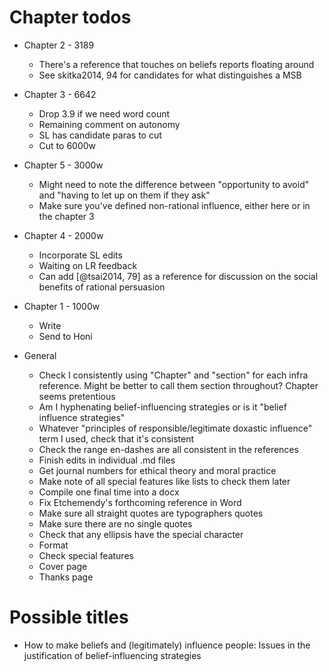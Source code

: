 # Chapter todos

* Chapter 2 - 3189
	* There's a reference that touches on beliefs reports floating around
	* See skitka2014, 94 for candidates for what distinguishes a MSB

* Chapter 3 - 6642
	* Drop 3.9 if we need word count
	* Remaining comment on autonomy
	* SL has candidate paras to cut
	* Cut to 6000w

* Chapter 5 - 3000w
	* Might need to note the difference between "opportunity to avoid" and "having to let up on them if they ask"
	* Make sure you've defined non-rational influence, either here or in the chapter 3


* Chapter 4 - 2000w
	* Incorporate SL edits
	* Waiting on LR feedback
	* Can add [@tsai2014, 79] as a reference for discussion on the social benefits of rational persuasion

* Chapter 1 - 1000w
	* Write
	* Send to Honi

* General
	* Check I consistently using "Chapter" and "section" for each infra reference. Might be better to call them section throughout? Chapter seems pretentious
	* Am I hyphenating belief-influencing strategies or is it "belief influence strategies"
	* Whatever "principles of responsible/legitimate doxastic influence" term I used, check that it's consistent
	* Check the range en-dashes are all consistent in the references
	* Finish edits in individual .md files
	* Get journal numbers for ethical theory and moral practice
	* Make note of all special features like lists to check them later
	* Compile one final time into a docx
	* Fix Etchemendy's forthcoming reference in Word
	* Make sure all straight quotes are typographers quotes
	* Make sure there are no single quotes
	* Check that any ellipsis have the special character
	* Format
	* Check special features
	* Cover page
	* Thanks page

# Possible titles
* How to make beliefs and (legitimately) influence people: Issues in the justification of belief-influencing strategies
